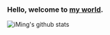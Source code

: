 
### Hello, welcome to [my world](http://1613.ml).

<!-- 
**gmm-z/gmm-z** is a ✨ _special_ ✨ repository because its `README.md` (this file) appears on your GitHub profile.

Here are some ideas to get you started:

- 🔭 I’m currently working on ...
- 🌱 I’m currently learning ...
- 👯 I’m looking to collaborate on ...
- 🤔 I’m looking for help with ...
- 💬 Ask me about ...
- 📫 How to reach me: ...
- 😄 Pronouns: ...
- ⚡ Fun fact: ...
-->

<!--Github Stats-->
![iMing's github stats](https://github-readme-stats.vercel.app/api?username=gmm-z&show_icons=true&include_all_commits=true&bg_color=30,e96443,904e95&title_color=fff&text_color=fff)
<!--end of Github Stats-->
